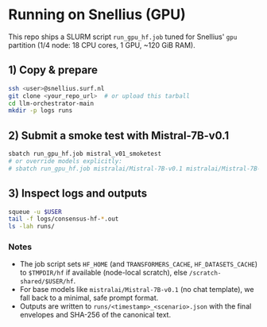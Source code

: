 # Running on Snellius (GPU)

This repo ships a SLURM script `run_gpu_hf.job` tuned for Snellius' `gpu` partition (1/4 node: 18 CPU cores, 1 GPU, ~120 GiB RAM).

## 1) Copy & prepare
```bash
ssh <user>@snellius.surf.nl
git clone <your_repo_url>  # or upload this tarball
cd llm-orchestrator-main
mkdir -p logs runs
```

## 2) Submit a smoke test with Mistral-7B-v0.1
```bash
sbatch run_gpu_hf.job mistral_v01_smoketest
# or override models explicitly:
# sbatch run_gpu_hf.job mistralai/Mistral-7B-v0.1 mistralai/Mistral-7B-v0.1 bfloat16
```

## 3) Inspect logs and outputs
```bash
squeue -u $USER
tail -f logs/consensus-hf-*.out
ls -lah runs/
```

### Notes
- The job script sets `HF_HOME` (and `TRANSFORMERS_CACHE`, `HF_DATASETS_CACHE`) to `$TMPDIR/hf` if available (node-local scratch), else `/scratch-shared/$USER/hf`.
- For base models like `mistralai/Mistral-7B-v0.1` (no chat template), we fall back to a minimal, safe prompt format.
- Outputs are written to `runs/<timestamp>_<scenario>.json` with the final envelopes and SHA-256 of the canonical text.